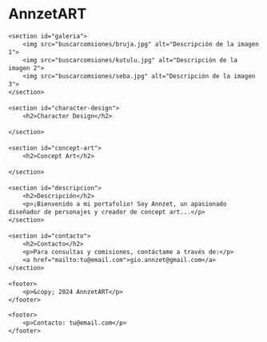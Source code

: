 # AnnzetART
<!DOCTYPE html>
<html lang="es">
<head>
    <meta charset="UTF-8">
    <meta name="viewport" content="width=device-width, initial-scale=1.0">
    <link rel="stylesheet" href="stile.css">
    <title>Portafolio</title>
</head>
<body>

    <section id="galeria">
        <img src="buscarcomsiones/bruja.jpg" alt="Descripción de la imagen 1">
        <img src="buscarcomsiones/kutulu.jpg" alt="Descripción de la imagen 2">
        <img src="buscarcomsiones/seba.jpg" alt="Descripción de la imagen 3">
    </section>

    <section id="character-design">
        <h2>Character Design</h2>
        
    </section>

    <section id="concept-art">
        <h2>Concept Art</h2>
        
    </section>

    <section id="descripcion">
        <h2>Descripción</h2>
        <p>¡Bienvenido a mi portafolio! Soy Annzet, un apasionado diseñador de personajes y creador de concept art...</p>
    </section>

    <section id="contacto">
        <h2>Contacto</h2>
        <p>Para consultas y comisiones, contáctame a través de:</p>
        <a href="mailto:tu@email.com">gio.annzet@gmail.com</a>
    </section>

    <footer>
        <p>&copy; 2024 AnnzetART</p>
    </footer>
</body>
</html>


    <footer>
        <p>Contacto: tu@email.com</p>
    </footer>
</body>
</html>

